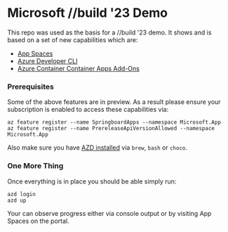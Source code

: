 # Microsoft //build '23 Demo

This repo was used as the basis for a //build '23 demo. It shows and is based on a set of new capabilities which are:
  * [App Spaces](https://www.bing.com/search?q=Azure+App+Spaces)
  * [Azure Developer CLI](https://azure.github.io/awesome-azd/about)
  * [Azure Container Container Apps Add-Ons](https://github.com/microsoft/azd-aca-templates/tree/main/springboard)


### Prerequisites 
Some of the above features are in preview. As a result please ensure your subscription is enabled to access these capabilities via:

```
az feature register --name SpringboardApps --namespace Microsoft.App
az feature register --name PrereleaseApiVersionAllowed --namespace Microsoft.App
```

Also make sure you have [AZD installed](https://github.com/Azure/azure-dev#installupgrade-azure-developer-cli) via `brew`, `bash` or `choco`.


### One More Thing
Once everything is in place you should be able simply run:

```
azd login
azd up
```

Your can observe progress either via console output or by visiting App Spaces on the portal.
